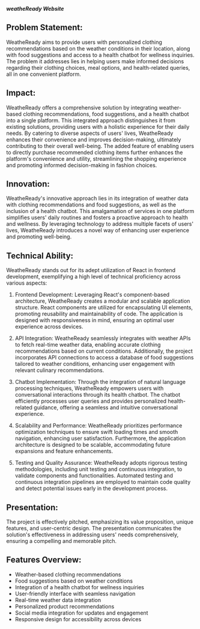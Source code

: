  ***weatheReady Website***

## Problem Statement:

WeatheReady aims to provide users with personalized clothing recommendations based on the weather conditions in their location, along with food suggestions and access to a health chatbot for wellness inquiries. The problem it addresses lies in helping users make informed decisions regarding their clothing choices, meal options, and health-related queries, all in one convenient platform.

## Impact:

WeatheReady offers a comprehensive solution by integrating weather-based clothing recommendations, food suggestions, and a health chatbot into a single platform. This integrated approach distinguishes it from existing solutions, providing users with a holistic experience for their daily needs. By catering to diverse aspects of users' lives, WeatheReady enhances their convenience and improves decision-making, ultimately contributing to their overall well-being. The added feature of enabling users to directly purchase recommended clothing items further enhances the platform's convenience and utility, streamlining the shopping experience and promoting informed decision-making in fashion choices.

## Innovation:

WeatheReady's innovative approach lies in its integration of weather data with clothing recommendations and food suggestions, as well as the inclusion of a health chatbot. This amalgamation of services in one platform simplifies users' daily routines and fosters a proactive approach to health and wellness. By leveraging technology to address multiple facets of users' lives, WeatheReady introduces a novel way of enhancing user experience and promoting well-being.


## Technical Ability:

WeatheReady stands out for its adept utilization of React in frontend development, exemplifying a high level of technical proficiency across various aspects:

1. Frontend Development: Leveraging React's component-based architecture, WeatheReady creates a modular and scalable application structure. React components are utilized for encapsulating UI elements, promoting reusability and maintainability of code. The application is designed with responsiveness in mind, ensuring an optimal user experience across devices.

2. API Integration: WeatheReady seamlessly integrates with weather APIs to fetch real-time weather data, enabling accurate clothing recommendations based on current conditions. Additionally, the project incorporates API connections to access a database of food suggestions tailored to weather conditions, enhancing user engagement with relevant culinary recommendations.

3. Chatbot Implementation: Through the integration of natural language processing techniques, WeatheReady empowers users with conversational interactions through its health chatbot. The chatbot efficiently processes user queries and provides personalized health-related guidance, offering a seamless and intuitive conversational experience.

4. Scalability and Performance: WeatheReady prioritizes performance optimization techniques to ensure swift loading times and smooth navigation, enhancing user satisfaction. Furthermore, the application architecture is designed to be scalable, accommodating future expansions and feature enhancements.

5. Testing and Quality Assurance: WeatheReady adopts rigorous testing methodologies, including unit testing and continuous integration, to validate components and functionalities. Automated testing and continuous integration pipelines are employed to maintain code quality and detect potential issues early in the development process.

## Presentation:
The project is effectively pitched, emphasizing its value proposition, unique features, and user-centric design. The presentation communicates the solution's effectiveness in addressing users' needs comprehensively, ensuring a compelling and memorable pitch.

## Features Overview:
- Weather-based clothing recommendations
- Food suggestions based on weather conditions
- Integration of a health chatbot for wellness inquiries
- User-friendly interface with seamless navigation
- Real-time weather data integration
- Personalized product recommendations
- Social media integration for updates and engagement
- Responsive design for accessibility across devices

